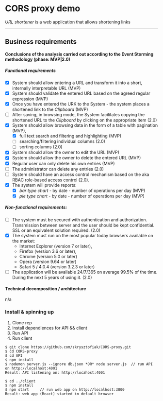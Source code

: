 # CORS proxy demo

_URL shortener_ is a web application that allows shortening links

---

## Business requirements

#### Conclusions of the analysis carried out according to the Event Storming methodology (phase: MVP|2.0)

##### Functional requirements

-  [x] System should allow entering a URL and transform it into a short, internally interpretable URL (MVP)
-  [x] System should validate the entered URL based on the agreed regular expression (MVP)
-  [x] Once you have entered the URK to the System - the system places a shortened link to the _Clipboard_ (MVP)
-  [ ] After saving, in browsing mode, the System facilitates copying the shortened URL to the _Clipboard_ by clicking on the appropriate item (2.0)
-  [x] System should allow browsing data in the form of a table with pagination (MVP),
   -  [x] full text search and filtering and highlighting (MVP)
   -  [ ] searching/filtering individual columns (2.0)
   -  [ ] sorting columns (2.0)
-  [x] System should allow the owner to edit the URL (MVP)
-  [x] System should allow the owner to delete the entered URL (MVP)
-  [x] Regular user can only delete his own entries (MVP)
-  [ ] The administrator can delete any entries (2.0)
-  [ ] System should have an access control mechanism based on the aka RBAC role-based access control (2.0).
-  [x] The system will provide reports:
   -  [x] _bar type chart_ - by date - number of operations per day (MVP)
   -  [x] _pie type chart_ - by date - number of operations per day (MVP)

##### Non-functional requirements:

-  [ ] The system must be secured with authentication and authorization.
       Transmission between server and the user should be kept confidential.
       SSL or an equivalent solution required. (2.0)
-  [x] The system must run on the most popular today browsers available on the market:
   -  Internet Explorer (version 7 or later),
   -  Firefox (version 3.6 or later),
   -  Chrome (version 5.0 or later)
   -  Opera (version 9.64 or later)
   -  Safari 5 / 4.0.4 (version 3.2.3 or later)
-  [ ] The application will be available 24/7/365 on average 99.5% of the time. During the next 5 years of using it. (2.0)

#### Technical decomposition / architecture

n/a


### Install & spinning up

1. Clone rep
2. Install dependiences for API && client
3. Run API
4. Run client

```
$ git clone https://github.com/zkrysztofiak/CORS-proxy.git
$ cd CORS-proxy
$ cd API
$ npm install
$ nodemon server.js --ignore db.json *OR* node server.js  // run API on http://localhost:4001
Result: API listening on: http://locahost:4001

$ cd ../client
$ npm install
$ npm start     // run web app on http://localhost:3000
Result: web app (React) started in default browser
```
